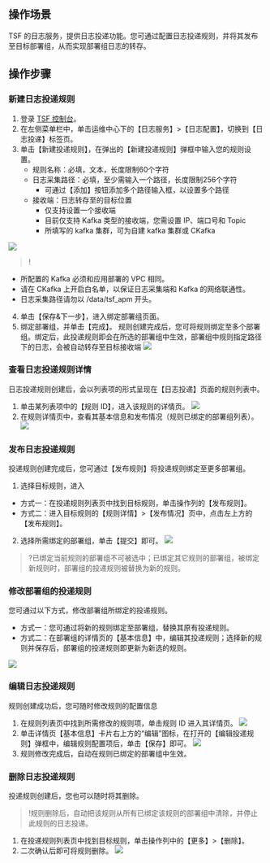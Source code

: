 ## 操作场景
TSF 的日志服务，提供日志投递功能。您可通过配置日志投递规则，并将其发布至目标部署组，从而实现部署组日志的转存。

## 操作步骤
### 新建日志投递规则
1. 登录 [TSF 控制台](https://console.cloud.tencent.com/tsf/index)。 
2. 在左侧菜单栏中，单击运维中心下的【日志服务】>【日志配置】，切换到【日志投递】标签页。
3. 单击【新建投递规则】，在弹出的【新建投递规则】弹框中输入您的规则设置。
	- 规则名称：必填，文本，长度限制60个字符
	- 日志采集路径：必填，至少需输入一个路径，长度限制256个字符
		- 可通过【添加】按钮添加多个路径输入框，以设置多个路径
	- 接收端：日志转存至的目标位置
		- 仅支持设置一个接收端
		- 目前仅支持 Kafka 类型的接收端，您需设置 IP、端口号和 Topic
		- 所填写的 kafka 集群，可为自建 kafka 集群或 CKafka

![](https://main.qcloudimg.com/raw/7c0276f8a35242a15c4a1c3b4ecde49d.jpg)
>!
- 所配置的 Kafka 必须和应用部署的 VPC 相同。
- 请在 CKafka 上开启白名单，以保证日志采集端和 Kafka 的网络联通性。
- 日志采集路径请勿以 /data/tsf_apm 开头。

4. 单击【保存&下一步】，进入绑定部署组页面。
5. 绑定部署组，并单击【完成】。
规则创建完成后，您可将规则绑定至多个部署组。绑定后，此投递规则即会在所选的部署组中生效，部署组中规则指定路径下的日志，会被自动转存至目标接收端
![](https://main.qcloudimg.com/raw/6e13362b6d68c80b7ab442138b251562.jpg)

### 查看日志投递规则详情
日志投递规则创建后，会以列表项的形式呈现在【日志投递】页面的规则列表中。
1. 单击某列表项中的【规则 ID】，进入该规则的详情页。
![](https://main.qcloudimg.com/raw/e10ee20ad0f914adc717bc1f52eb7067.jpg)
2. 在规则详情页中，查看其基本信息和发布情况（规则已绑定的部署组列表）。
![](https://main.qcloudimg.com/raw/2cf45330fec45aadd26a133baeb2b28a.jpg)

### 发布日志投递规则
投递规则创建完成后，您可通过【发布规则】将投递规则绑定至更多部署组。
1. 选择目标规则，进入
 - 方式一：在投递规则列表页中找到目标规则，单击操作列的【发布规则】。
 - 方式二：进入目标规则的【规则详情】>【发布情况】页中，点击左上方的【发布规则】。
2. 选择所需绑定的部署组，单击【提交】即可。
![](https://main.qcloudimg.com/raw/85f02c87de88e0dbc0a22c39e0a86967.jpg)
>?已绑定当前规则的部署组不可被选中；已绑定其它规则的部署组，被绑定新规则时，部署组的投递规则被替换为新的规则。

### 修改部署组的投递规则
您可通过以下方式，修改部署组所绑定的投递规则。
- 方式一：您可通过将新的规则绑定至部署组，替换其原有投递规则。
- 方式二：在部署组的详情页的【基本信息】中，编辑其投递规则；选择新的规则并保存后，部署组的投递规则即更新为新选的规则。

![](https://main.qcloudimg.com/raw/2c26107e4593079446a2350eee4bbc5f.jpg)

### 编辑日志投递规则
规则创建成功后，您可随时修改规则的配置信息
1. 在规则列表页中找到所需修改的规则项，单击规则 ID 进入其详情页。
![](https://main.qcloudimg.com/raw/7004e777c66882c0d0beebb5c5c629f0.jpg)
2. 单击详情页【基本信息】卡片右上方的“编辑”图标，在打开的【编辑投递规则】弹框中，编辑规则配置项后，单击【保存】即可。
![](https://main.qcloudimg.com/raw/22ff82f4a02bdc67796ec46c3a22a255.jpg)
3. 规则修改完成后，自动在规则已绑定的部署组中生效。




### 删除日志投递规则
投递规则创建后，您也可以随时将其删除。
>!规则删除后，自动把该规则从所有已绑定该规则的部署组中清除，并停止此规则的日志投递。

1. 在投递规则列表页中找到目标规则，单击操作列中的【更多】>【删除】。
2. 二次确认后即可将规则删除。
![](https://main.qcloudimg.com/raw/870eb2401f6a1a040f6e5d64728fc490.jpg)
